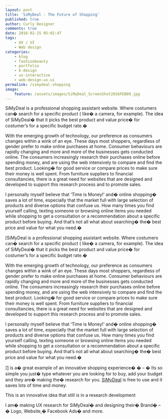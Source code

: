```yaml
---
layout: post
title: 'SiMyDeal - The Future of Shopping'
published: true
author: Curly Designer
comments: true
date: 2016-02-15 05:02:47
tags:
    - UX / UI
    - Web design
categories:
    - blog
    - fashionbeauty
    - portfolio
    - b-design
    - ux-interactive
    - web-design-ux-ui
permalink: /simydeal-shopping
image:
    feature: /assets/images/SiMyDeal_ScreenShot2016FEB09.jpg
---
```

SiMyDeal is a professional shopping assistant website. Where costumers can� search for a specific product ( like� a camera, for example). The idea of SiMyDeal� that it picks the best product and value price� for costumer&#8217;s for a specific budget rate.� 

With the emerging growth of technology, our preference as consumers changes within a wink of an eye. These days most shoppers, regardless of gender prefer to make online purchases at home. Consumer behaviours are rapidly changing and more and more of the businesses gets conducted online. The consumers increasingly research their purchases online before spending money, and are using the web intensively to compare and find the best product. Looking� for good service or compare prices to make sure their money is well spent. From furniture suppliers to financial consultancies, there is a great need for websites that are designed and developed to support this research process and to promote sales.

I personally myself believe that &#8216;Time is Money!&#8217; and� online shopping� saves a lot of time, especially that the market full with large selection of products and diverse options that confuse us. How many times you find yourself calling, texting someone or browsing online items you needed while shopping to get a consultation or a recommendation about a specific product before buying. And that&#8217;s not all what about searching� the� best price and value for what you need.� 

[SiMyDeal is a professional shopping assistant website. Where costumers can� search for a specific product ( like� a camera, for example). The idea of SiMyDeal� that it picks the best product and value price� for costumer&#8217;s for a specific budget rate.� 

With the emerging growth of technology, our preference as consumers changes within a wink of an eye. These days most shoppers, regardless of gender prefer to make online purchases at home. Consumer behaviours are rapidly changing and more and more of the businesses gets conducted online. The consumers increasingly research their purchases online before spending money, and are using the web intensively to compare and find the best product. Looking� for good service or compare prices to make sure their money is well spent. From furniture suppliers to financial consultancies, there is a great need for websites that are designed and developed to support this research process and to promote sales.

I personally myself believe that &#8216;Time is Money!&#8217; and� online shopping� saves a lot of time, especially that the market full with large selection of products and diverse options that confuse us. How many times you find yourself calling, texting someone or browsing online items you needed while shopping to get a consultation or a recommendation about a specific product before buying. And that&#8217;s not all what about searching� the� best price and value for what you need.� 

][1] is a� great example of an innovative shopping experience� � &#8211; � Its so simple you just� type whatever you are looking for to buy, add your budget and they are� making the� research for you. [SiMyDeal][1] is free to use and it saves lots of time and money.

This is an innovative idea that still is in a research development





I am� making UX research for SiMyDeal� and designing their� Brand� &#8211;� Logo, Website,� Facebook Ads� and more.

  

 [1]: http://www.simydeal.com